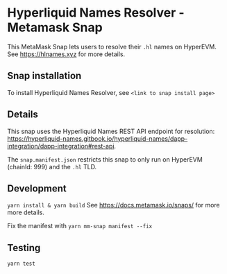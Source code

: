 # Hyperliquid Names Resolver - Metamask Snap
This MetaMask Snap lets users to resolve their `.hl` names on HyperEVM. See https://hlnames.xyz for more details.

## Snap installation
To install Hyperliquid Names Resolver, see `<link to snap install page>`

## Details
This snap uses the Hyperliquid Names REST API endpoint for resolution: https://hyperliquid-names.gitbook.io/hyperliquid-names/dapp-integration/dapp-integration#rest-api.

The `snap.manifest.json` restricts this snap to only run on HyperEVM (chainId: 999) and the `.hl` TLD.

## Development
`yarn install & yarn build`
See https://docs.metamask.io/snaps/ for more more details.

Fix the manifest with `yarn mm-snap manifest --fix`

## Testing
`yarn test`